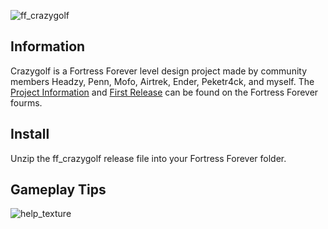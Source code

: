 ![ff_crazygolf](https://user-images.githubusercontent.com/3948413/52456402-33d12780-2b1a-11e9-99c2-756e835f2194.png)

## Information
Crazygolf is a Fortress Forever level design project made by community members Headzy, Penn, Mofo, Airtrek, Ender, Peketr4ck, and myself. The [Project Information](https://forums.fortress-forever.com/showthread.php?t=24773) and [First Release](https://forums.fortress-forever.com/showthread.php?t=24984) can be found on the Fortress Forever fourms.

## Install 

Unzip the ff_crazygolf release file into your Fortress Forever folder.


## Gameplay Tips
![help_texture](https://user-images.githubusercontent.com/3948413/52456446-68dd7a00-2b1a-11e9-96fd-e3343951df61.png)
